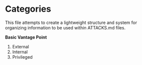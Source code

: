 # Categories

This file attempts to create a lightweight structure and system for organizing information to be used within ATTACKS.md files.

**Basic Vantage Point**
1. External
2. Internal
3. Privileged
 


